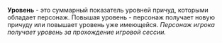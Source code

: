**Уровень** - это суммарный показатель уровней причуд, которыми обладает персонаж. Повышая уровень - персонаж получает новую причуду или повышает уровень уже имеющейся. 
*Персонаж игрока получает уровень за прохождение игровой сессии.* 